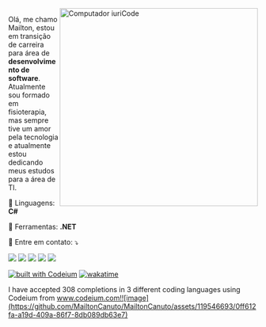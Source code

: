 <img src="https://raw.githubusercontent.com/MicaelliMedeiros/micaellimedeiros/master/image/computer-illustration.png" min-width="400px" max-width="400px" width="400px" align="right" alt="Computador iuriCode">

<p align="left"> 
  Olá, me chamo Mailton, estou em transição de carreira para área de <strong>desenvolvimento de software</strong>.<br>
  Atualmente sou formado em fisioterapia, mas sempre tive um amor pela tecnologia e atualmente estou dedicando meus estudos para a área de TI.
</p>

<p align="left">
  🦄 Linguagens: <strong>C#</strong>
</p>

<p align="left">
  💼 Ferramentas: <strong>.NET</strong>
</p>

<p align="left">
  💌 Entre em contato: ⤵️
</p>

<p align="left">
  <a href="#" alt="Gmail">
  <img src="https://img.shields.io/badge/-Gmail-FF0000?style=flat-square&labelColor=FF0000&logo=gmail&logoColor=white&link=LINK-DO-SEU-EMAIL" /></a>

  <a href="https://www.linkedin.com/in/mailton-garrido-canuto-179723224/" alt="Linkedin">
  <img src="https://img.shields.io/badge/-Linkedin-0e76a8?style=flat-square&logo=Linkedin&logoColor=white&link=https://www.linkedin.com/in/mailton-garrido-canuto-179723224/" /></a>

  <a href="#" alt="WhatsApp">
  <img src="https://img.shields.io/badge/-WhatsApp-25d366?style=flat-square&labelColor=25d366&logo=whatsapp&logoColor=white&link=API-DO-SEU-WHATSAPP"/></a>

  <a href="https://www.facebook.com/mailtongarrido" alt="Facebook">
  <img src="https://img.shields.io/badge/-Facebook-3b5998?style=flat-square&labelColor=3b5998&logo=facebook&logoColor=white&link=https://www.facebook.com/mailtongarrido"/></a>

  <a href="https://www.instagram.com/mailton_garrido/" alt="Instagram">
  <img src="https://img.shields.io/badge/-Instagram-DF0174?style=flat-square&labelColor=DF0174&logo=instagram&logoColor=white&link=https://www.instagram.com/mailton_garrido/"/></a>
  
  [![built with Codeium](https://codeium.com/badges/main)](https://codeium.com)
  [![wakatime](https://wakatime.com/badge/user/c038d664-bf27-4b80-b41b-fa092a9df169.svg)](https://wakatime.com/@c038d664-bf27-4b80-b41b-fa092a9df169)

  I have accepted 308 completions in 3 different coding languages using Codeium from www.codeium.com!![image](https://github.com/MailtonCanuto/MailtonCanuto/assets/119546693/0ff612fa-a19d-409a-86f7-8db089db63e7)

  </p>  
